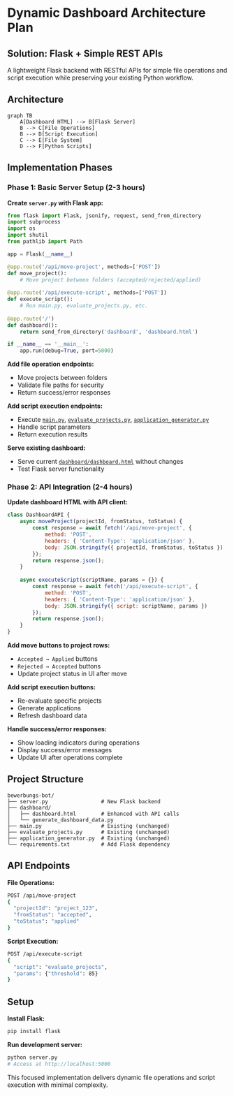 # Dynamic Dashboard Architecture Plan

## Solution: Flask + Simple REST APIs

A lightweight Flask backend with RESTful APIs for simple file operations and script execution while preserving your existing Python workflow.

## Architecture

```mermaid
graph TB
    A[Dashboard HTML] --> B[Flask Server]
    B --> C[File Operations]
    B --> D[Script Execution]
    C --> E[File System]
    D --> F[Python Scripts]
```

## Implementation Phases

### Phase 1: Basic Server Setup (2-3 hours)

**Create `server.py` with Flask app:**
```python
from flask import Flask, jsonify, request, send_from_directory
import subprocess
import os
import shutil
from pathlib import Path

app = Flask(__name__)

@app.route('/api/move-project', methods=['POST'])
def move_project():
    # Move project between folders (accepted/rejected/applied)
    
@app.route('/api/execute-script', methods=['POST'])
def execute_script():
    # Run main.py, evaluate_projects.py, etc.
    
@app.route('/')
def dashboard():
    return send_from_directory('dashboard', 'dashboard.html')

if __name__ == '__main__':
    app.run(debug=True, port=5000)
```

**Add file operation endpoints:**
- Move projects between folders
- Validate file paths for security
- Return success/error responses

**Add script execution endpoints:**
- Execute [`main.py`](main.py:1), [`evaluate_projects.py`](evaluate_projects.py:1), [`application_generator.py`](application_generator.py:1)
- Handle script parameters
- Return execution results

**Serve existing dashboard:**
- Serve current [`dashboard/dashboard.html`](dashboard/dashboard.html:1) without changes
- Test Flask server functionality

### Phase 2: API Integration (2-4 hours)

**Update dashboard HTML with API client:**
```javascript
class DashboardAPI {
    async moveProject(projectId, fromStatus, toStatus) {
        const response = await fetch('/api/move-project', {
            method: 'POST',
            headers: { 'Content-Type': 'application/json' },
            body: JSON.stringify({ projectId, fromStatus, toStatus })
        });
        return response.json();
    }
    
    async executeScript(scriptName, params = {}) {
        const response = await fetch('/api/execute-script', {
            method: 'POST',
            headers: { 'Content-Type': 'application/json' },
            body: JSON.stringify({ script: scriptName, params })
        });
        return response.json();
    }
}
```

**Add move buttons to project rows:**
- `Accepted → Applied` buttons
- `Rejected → Accepted` buttons
- Update project status in UI after move

**Add script execution buttons:**
- Re-evaluate specific projects
- Generate applications
- Refresh dashboard data

**Handle success/error responses:**
- Show loading indicators during operations
- Display success/error messages
- Update UI after operations complete

## Project Structure
```
bewerbungs-bot/
├── server.py                 # New Flask backend
├── dashboard/
│   ├── dashboard.html        # Enhanced with API calls
│   └── generate_dashboard_data.py
├── main.py                   # Existing (unchanged)
├── evaluate_projects.py      # Existing (unchanged)
├── application_generator.py  # Existing (unchanged)
└── requirements.txt          # Add Flask dependency
```

## API Endpoints

**File Operations:**
```bash
POST /api/move-project
{
  "projectId": "project_123",
  "fromStatus": "accepted",
  "toStatus": "applied"
}
```

**Script Execution:**
```bash
POST /api/execute-script
{
  "script": "evaluate_projects",
  "params": {"threshold": 85}
}
```

## Setup

**Install Flask:**
```bash
pip install flask
```

**Run development server:**
```bash
python server.py
# Access at http://localhost:5000
```

This focused implementation delivers dynamic file operations and script execution with minimal complexity.